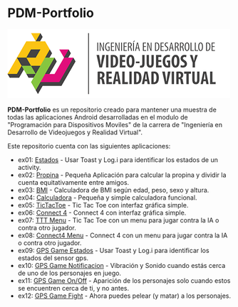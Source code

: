 # PDM-Portfolio

![logo](images/LOGO_IVJRV-Grey.png)

**PDM-Portfolio** es un repositorio creado para mantener una muestra de todas las aplicaciones Android desarrolladas en el modulo de "Programación para Dispositivos Moviles" de la carrera de "Ingeniería en Desarrollo de Videojuegos y Realidad Virtual".


Este repositorio cuenta con las siguientes aplicaciones:

* ex01: [Estados](ex01/README.md) - Usar Toast y Log.i para identificar los estados de un activity.
* ex02: [Propina](ex02/README.md) - Pequeña Aplicación para calcular la propina y dividir la cuenta equitativamente entre amigos.
* ex03: [BMI](ex03/README.md) - Calculadora de BMI según edad, peso, sexo y altura.
* ex04: [Calculadora](ex04/README.md) - Pequeña y simple calculadora funcional.
* ex05: [TicTacToe](ex05/README.md) - Tic Tac Toe con interfaz gráfica simple.
* ex06: [Connect 4](ex06/README.md) - Connect 4 con interfaz gráfica simple.
* ex07: [TTT Menu](ex07/README.md) - Tic Tac Toe con un menu para jugar contra la IA o contra otro jugador. 
* ex08: [Connect4 Menu](ex08/README.md) - Connect 4 con un menu para jugar contra la IA o contra otro jugador.
* ex09: [GPS Game Estados](ex09/README.md) - Usar Toast y Log.i para identificar los estados del sensor gps.
* ex10: [GPS Game Notificacion](ex10/README.md) - Vibración y Sonido cuando estás cerca de uno de los personajes en juego.
* ex11: [GPS Game On/Off](ex11/README.md) - Aparición de los personajes solo cuando estos se encuentren cerca de ti, y no antes.
* ex12: [GPS Game Fight](ex12/README.md) - Ahora puedes pelear (y matar) a los personajes.